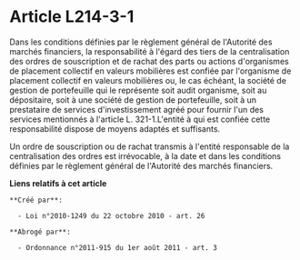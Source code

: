 # Article L214-3-1

Dans les conditions définies par le règlement général de l'Autorité des marchés financiers, la responsabilité à l'égard des
tiers de la centralisation des ordres de souscription et de rachat des parts ou actions d'organismes de placement collectif
en valeurs mobilières est confiée par l'organisme de placement collectif en valeurs mobilières ou, le cas échéant, la société
de gestion de portefeuille qui le représente soit audit organisme, soit au dépositaire, soit à une société de gestion de
portefeuille, soit à un prestataire de services d'investissement agréé pour fournir l'un des services mentionnés à l'article
L. 321-1.L'entité à qui est confiée cette responsabilité dispose de moyens adaptés et suffisants. 

Un ordre de souscription ou de rachat transmis à l'entité responsable de la centralisation des ordres est irrévocable, à la
date et dans les conditions définies par le règlement général de l'Autorité des marchés financiers.

**Liens relatifs à cet article**

	**Créé par**:

	  - Loi n°2010-1249 du 22 octobre 2010 - art. 26

	**Abrogé par**:

	  - Ordonnance n°2011-915 du 1er août 2011 - art. 3
